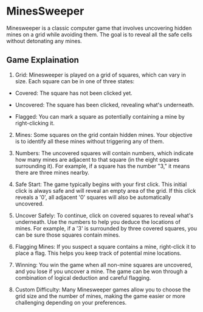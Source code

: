 # MinesSweeper
Minesweeper is a classic computer game that involves uncovering hidden mines on a grid while avoiding them. The goal is to reveal all the safe cells without detonating any mines.

## Game Explaination
1. Grid: Minesweeper is played on a grid of squares, which can vary in size. Each square can be in one of three states:

* Covered: The square has not been clicked yet.

* Uncovered: The square has been clicked, revealing what's underneath.

* Flagged: You can mark a square as potentially containing a mine by right-clicking it.

2. Mines: Some squares on the grid contain hidden mines. Your objective is to identify all these mines without triggering any of them.

3. Numbers: The uncovered squares will contain numbers, which indicate how many mines are adjacent to that square (in the eight squares surrounding it). For example, if a square has the number "3," it means there are three mines nearby.

4. Safe Start: The game typically begins with your first click. This initial click is always safe and will reveal an empty area of the grid. If this click reveals a '0', all adjacent '0' squares will also be automatically uncovered.

5. Uncover Safely: To continue, click on covered squares to reveal what's underneath. Use the numbers to help you deduce the locations of mines. For example, if a '3' is surrounded by three covered squares, you can be sure those squares contain mines.

6. Flagging Mines: If you suspect a square contains a mine, right-click it to place a flag. This helps you keep track of potential mine locations.

7. Winning: You win the game when all non-mine squares are uncovered, and you lose if you uncover a mine. The game can be won through a combination of logical deduction and careful flagging.

8. Custom Difficulty: Many Minesweeper games allow you to choose the grid size and the number of mines, making the game easier or more challenging depending on your preferences.



